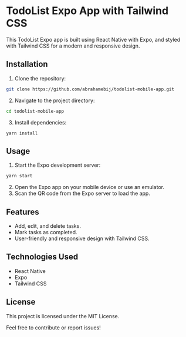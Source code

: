 # TodoList Expo App with Tailwind CSS

This TodoList Expo app is built using React Native with Expo, and styled with Tailwind CSS for a modern and responsive design.

## Installation

1. Clone the repository:
```bash
git clone https://github.com/abrahamebij/todolist-mobile-app.git
```

2. Navigate to the project directory:
```bash
cd todolist-mobile-app
```

3. Install dependencies:
```
yarn install
```
## Usage
1. Start the Expo development server:
```bash
yarn start
```
2. Open the Expo app on your mobile device or use an emulator.
3. Scan the QR code from the Expo server to load the app.


## Features

- Add, edit, and delete tasks.
- Mark tasks as completed.
- User-friendly and responsive design with Tailwind CSS.

## Technologies Used
- React Native
- Expo
- Tailwind CSS

## License
This project is licensed under the MIT License.

Feel free to contribute or report issues!


